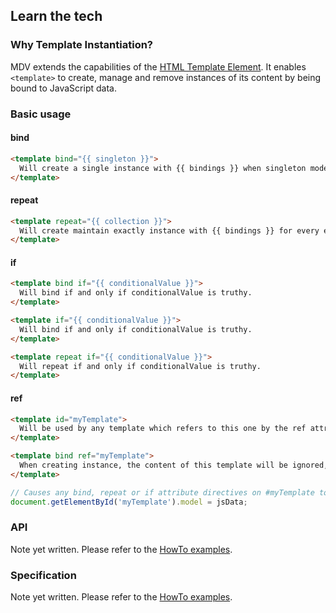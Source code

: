 ## Learn the tech

### Why Template Instantiation?

MDV extends the capabilities of the [HTML Template Element](http://www.w3.org/TR/html-templates/). It enables `<template>` to create, manage and remove instances of its content by being bound to JavaScript data.

### Basic usage

#### bind

```html
<template bind="{{ singleton }}">
  Will create a single instance with {{ bindings }} when singleton model data is provided.
</template>
```

#### repeat

```html
<template repeat="{{ collection }}">
  Will create maintain exactly instance with {{ bindings }} for every element in the array collection, when it is provided.
</template>
```

#### if

```html
<template bind if="{{ conditionalValue }}">
  Will bind if and only if conditionalValue is truthy.
</template>

<template if="{{ conditionalValue }}">
  Will bind if and only if conditionalValue is truthy.
</template>

<template repeat if="{{ conditionalValue }}">
  Will repeat if and only if conditionalValue is truthy.
</template>
```

#### ref

```html
<template id="myTemplate">
  Will be used by any template which refers to this one by the ref attribute
</template>

<template bind ref="myTemplate">
  When creating instance, the content of this template will be ignored, and the contnet of #myTemplate will be used instead.
</template>
```

```JavaScript
// Causes any bind, repeat or if attribute directives on #myTemplate to begin acting.
document.getElementById('myTemplate').model = jsData;
```

### API

Note yet written. Please refer to the [HowTo examples](https://github.com/Polymer/mdv/tree/master/examples/how_to).

### Specification

Note yet written. Please refer to the [HowTo examples](https://github.com/Polymer/mdv/tree/master/examples/how_to).

